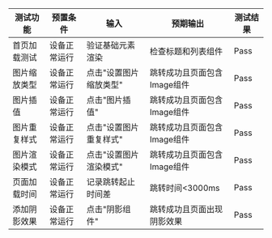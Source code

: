 | 测试功能     | 预置条件     | 输入                   | 预期输出                    | 测试结果 |
| ------------ | ------------ | ---------------------- | --------------------------- | -------- |
| 首页加载测试 | 设备正常运行 | 验证基础元素渲染       | 检查标题和列表组件          | Pass     |
| 图片缩放类型 | 设备正常运行 | 点击"设置图片缩放类型" | 跳转成功且页面包含Image组件 | Pass     |
| 图片插值     | 设备正常运行 | 点击"图片插值"         | 跳转成功且页面包含Image组件 | Pass     |
| 图片重复样式 | 设备正常运行 | 点击"设置图片重复样式" | 跳转成功且页面包含Image组件 | Pass     |
| 图片渲染模式 | 设备正常运行 | 点击"设置图片渲染模式" | 跳转成功且页面包含Image组件 | Pass     |
| 页面加载时间 | 设备正常运行 | 记录跳转起止时间差     | 跳转时间<3000ms             | Pass     |
| 添加阴影效果 | 设备正常运行 | 点击"阴影组件"     | 跳转成功且页面出现阴影效果        | Pass     |

